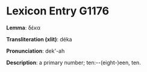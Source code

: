 # Lexicon Entry G1176

**Lemma**: δέκα

**Transliteration (xlit)**: déka

**Pronunciation**: dek'-ah

**Description**:
a primary number; ten:--(eight-)een, ten.
